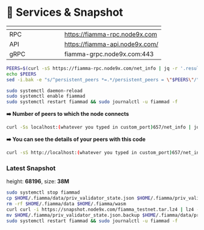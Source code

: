 # 🥦 Services & Snapshot

<table data-header-hidden><thead><tr><th width="129"></th><th></th></tr></thead><tbody><tr><td>RPC</td><td><a href="https://fiamma-rpc.node9x.com/">https://fiamma-rpc.node9x.com</a></td></tr><tr><td>API</td><td><a href="https://fiamma-api.node9x.com/">https://fiamma-api.node9x.com/</a></td></tr><tr><td>gRPC</td><td>fiamma-grpc.node9x.com:443</td></tr></tbody></table>

```bash
PEERS=$(curl -sS https://fiamma-rpc.node9x.com/net_info | jq -r '.result.peers[] | "\(.node_info.id)@\(.remote_ip):\(.node_info.listen_addr)"' | awk -F ':' '{print $1":"$(NF)}' | paste -sd, -)
echo $PEERS
sed -i.bak -e "s/^persistent_peers *=.*/persistent_peers = \"$PEERS\"/" $HOME/.fiamma/config/config.toml
```

```bash
sudo systemctl daemon-reload
sudo systemctl enable fiammad
sudo systemctl restart fiammad && sudo journalctl -u fiammad -f
```

**➡️ Number of peers to which the node connects**

```bash
curl -Ss localhost:(whatever you typed in custom_port)657/net_info | jq .result.n_peers
```

**➡️ You can see the details of your peers with this code**

```bash
curl -sS http://localhost:(whatever you typed in custom_port)657/net_info | jq -r '.result.peers[] | "\(.node_info.id)@\(.remote_ip):\(.node_info.listen_addr)"' | awk -F ':' '{print $1":"$(NF)}'
```

### Latest Snapshot
height: **68196**, size: **38M**
```bash
sudo systemctl stop fiammad
cp $HOME/.fiamma/data/priv_validator_state.json $HOME/.fiamma/priv_validator_state.json.backup
rm -rf $HOME/.fiamma/data $HOME/.fiamma/wasm
curl curl -i https://snapshot.node9x.com/fiamma_testnet.tar.lz4 | lz4 -dc - | tar -xf - -C $HOME/.fiamma
mv $HOME/.fiamma/priv_validator_state.json.backup $HOME/.fiamma/data/priv_validator_state.json
sudo systemctl restart fiammad && sudo journalctl -u fiammad -f
```
